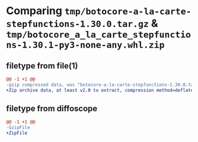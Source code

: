 # Comparing `tmp/botocore-a-la-carte-stepfunctions-1.30.0.tar.gz` & `tmp/botocore_a_la_carte_stepfunctions-1.30.1-py3-none-any.whl.zip`

## filetype from file(1)

```diff
@@ -1 +1 @@
-gzip compressed data, was "botocore-a-la-carte-stepfunctions-1.30.0.tar", last modified: Tue Jul  4 01:45:00 2023, max compression
+Zip archive data, at least v2.0 to extract, compression method=deflate
```

## filetype from diffoscope

```diff
@@ -1 +1 @@
-GzipFile
+ZipFile
```

